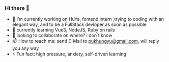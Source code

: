 ### Hi there 👋


 - 🔭 I’m currently working on HuYa, fontend intern ,trying to coding with an elegant way, and to be a FullStack devloper as soon as possible
 - 🌱 currently learning Vue3, NodeJS, Ruby on rails 
 - 👯 looking to collaborate on where? i don`t know
 - 📫 How to reach me: send E-Mail to pukhungyu@gmail.com, will reply you any way
 - ⚡ Fun fact: high pressure, anxiety, self-driven learning 
 
<!--
**Trojan0523/Trojan0523** is a ✨ _special_ ✨ repository because its `README.md` (this file) appears on your GitHub profile.

Here are some ideas to get you started:

 
- 🤔 I’m looking for help with ...
- 💬 Ask me about ...
- 📫 How to reach me: ...
- 😄 Pronouns: ...
- ⚡ Fun fact: ...
-->
